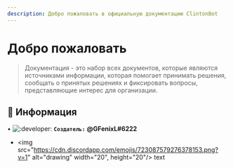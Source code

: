 ```yaml
---
description: Добро пожаловать в официальную документацию ClintonBot
---
```


# Добро пожаловать

> Документация - это набор всех документов, которые являются источниками информации, которая помогает принимать решения, сообщать о принятых решениях и фиксировать вопросы, представляющие интерес для организации.

## 📜 Информация <a id="information"></a>

• ![:developer:](https://cdn.discordapp.com/emojis/723087579276378153.png?v=1?) **`Создатель:`** **@GFenixL#6222**
- <img src="https://cdn.discordapp.com/emojis/723087579276378153.png?v=1" alt="drawing" width="20", height="20"/> text
